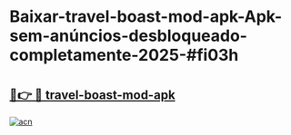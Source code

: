 # Baixar-travel-boast-mod-apk-Apk-sem-anúncios-desbloqueado-completamente-2025-#fi03h

# <h2><a href="https://ainizakaria.my?title=travel-boast-mod-apk&ref=24M">🔗👉 🔴 travel-boast-mod-apk</a></h2>

[![acn](https://github.com/user-attachments/assets/0f9c940e-d8b0-45ae-aac7-cd30a18b3e1c)](https://ainizakaria.my?title=travel-boast-mod-apk&ref=24M)

